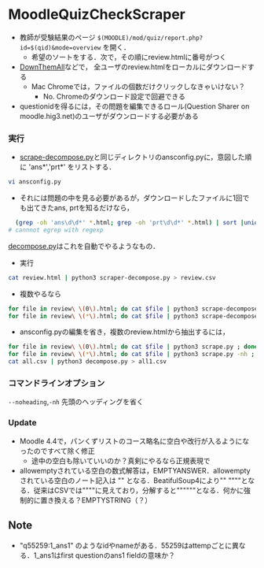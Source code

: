 # MoodleQuizCheckScraper

* 教師が受験結果のページ `$(MOODLE)/mod/quiz/report.php?id=$(qid)&mode=overview` を開く．
  * 希望のソートをする．次で，その順にreview.htmlに番号がつく
* [DownThemAll](https://chromewebstore.google.com/detail/downthemall/nljkibfhlpcnanjgbnlnbjecgicbjkge?hl=ja&pli=1)などで， 全ユーザのreview.htmlをローカルにダウンロードする
  * Mac Chromeでは，ファイルの個数だけクリックしなきゃいけない？
     * No. Chromeのダウンロード設定で回避できる
* questionidを得るには，その問題を編集できるロール(Question Sharer on moodle.hig3.net)のユーザがダウンロードする必要がある

### 実行

* [scrape-decompose.py](scrape-decompose.py)と同じディレクトリのansconfig.pyに，意図した順に 'ans*','prt*' をリストする．
 ```sh
 vi ansconfig.py
 ```
  * それには問題の中を見る必要があるが，ダウンロードしたファイルに1回でも出てきたans, prtを知るだけなら，
```sh
  (grep -oh 'ans\d\d*' *.html; grep -oh 'prt\d\d*' *.html) | sort |uniq
# cannnot egrep with regexp
```
[decompose.py](decompose.py)はこれを自動でやるようなもの．


* 実行
```zsh
cat review.html | python3 scraper-decompose.py > review.csv
```

* 複数やるなら
```zsh
for file in review\ \(0\).html; do cat $file | python3 scrape-decompose.py ; done  | head -n 1 > all.csv
for file in review\ \(*\).html; do cat $file | python3 scrape-decompose.py -nh ; done  >> all.csv
```

* ansconfig.pyの編集を省き，複数のreview.htmlから抽出するには，
```zsh
for file in review\ \(0\).html; do cat $file | python3 scrape.py ; done  | head -n 1 > all.csv
for file in review\ \(*\).html; do cat $file | python3 scrape.py -nh ; done  >> all.csv
cat all.csv | python3 decompose.py > all1.csv
```

### コマンドラインオプション
`--noheading`,`-nh` 先頭のヘッディングを省く


### Update
* Moodle 4.4で，パンくずリストのコース略名に空白や改行が入るようになったのですべて除く修正
  * 途中の空白も除いていいのか？真剣にやるなら正規表現で
* allowemptyされている空白の数式解答は，EMPTYANSWER．allowemptyされている空白のノート記入は &quot;&quot; となる．BeatifulSoup4により&quot;&quot; "\"\""となる．従来はCSVでは""""に見えており，分解すると""""""となる．何かに強制的に置き換える？EMPTYSTRING（？）


## Note
* "q55259:1_ans1" のようなidやnameがある．55259はattempごとに異なる．1_ans1はfirst questionのans1 fieldの意味か？